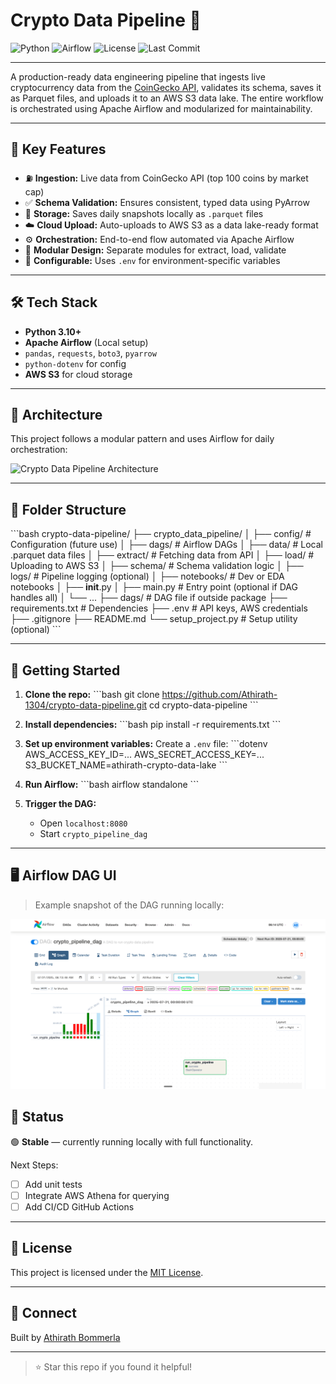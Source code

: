 # Crypto Data Pipeline 🚀

![Python](https://img.shields.io/badge/Python-3.10-blue)
![Airflow](https://img.shields.io/badge/Airflow-Orchestrated-green)
![License](https://img.shields.io/badge/License-MIT-green)
![Last Commit](https://img.shields.io/github/last-commit/Athirath-1304/crypto-data-pipeline)

---

A production-ready data engineering pipeline that ingests live cryptocurrency data from the [CoinGecko API](https://www.coingecko.com/), validates its schema, saves it as Parquet files, and uploads it to an AWS S3 data lake. The entire workflow is orchestrated using Apache Airflow and modularized for maintainability.

---

## 📌 Key Features

- ⛽ **Ingestion:** Live data from CoinGecko API (top 100 coins by market cap)
- ✅ **Schema Validation:** Ensures consistent, typed data using PyArrow
- 📀 **Storage:** Saves daily snapshots locally as `.parquet` files
- ☁️ **Cloud Upload:** Auto-uploads to AWS S3 as a data lake-ready format
- ⚙️ **Orchestration:** End-to-end flow automated via Apache Airflow
- 🔀 **Modular Design:** Separate modules for extract, load, validate
- 🔐 **Configurable:** Uses `.env` for environment-specific variables

---

## 🛠️ Tech Stack

- **Python 3.10+**
- **Apache Airflow** (Local setup)
- `pandas`, `requests`, `boto3`, `pyarrow`
- `python-dotenv` for config
- **AWS S3** for cloud storage

---

## 🧱 Architecture

This project follows a modular pattern and uses Airflow for daily orchestration:

![Crypto Data Pipeline Architecture](assets/pipeline_architecture.png)

---

## 📂 Folder Structure

\```bash
crypto-data-pipeline/
├── crypto_data_pipeline/
│   ├── config/               # Configuration (future use)
│   ├── dags/                 # Airflow DAGs
│   ├── data/                 # Local .parquet data files
│   ├── extract/              # Fetching data from API
│   ├── load/                 # Uploading to AWS S3
│   ├── schema/               # Schema validation logic
│   ├── logs/                 # Pipeline logging (optional)
│   ├── notebooks/            # Dev or EDA notebooks
│   ├── __init__.py
│   ├── main.py               # Entry point (optional if DAG handles all)
│   └── ...
├── dags/                    # DAG file if outside package
├── requirements.txt         # Dependencies
├── .env                     # API keys, AWS credentials
├── .gitignore
├── README.md
└── setup_project.py         # Setup utility (optional)
\```

---

## 🚀 Getting Started

1. **Clone the repo:**
   \```bash
   git clone https://github.com/Athirath-1304/crypto-data-pipeline.git
   cd crypto-data-pipeline
   \```

2. **Install dependencies:**
   \```bash
   pip install -r requirements.txt
   \```

3. **Set up environment variables:**
   Create a `.env` file:
   \```dotenv
   AWS_ACCESS_KEY_ID=...
   AWS_SECRET_ACCESS_KEY=...
   S3_BUCKET_NAME=athirath-crypto-data-lake
   \```

4. **Run Airflow:**
   \```bash
   airflow standalone
   \```

5. **Trigger the DAG:**
   - Open `localhost:8080`
   - Start `crypto_pipeline_dag`

---
## 🖥️ Airflow DAG UI

> Example snapshot of the DAG running locally:

![DAG Screenshot](assets/airflow_dag.png)


## 📌 Status

🟢 **Stable** — currently running locally with full functionality.

Next Steps:
- [ ] Add unit tests
- [ ] Integrate AWS Athena for querying
- [ ] Add CI/CD GitHub Actions

---

## 📜 License

This project is licensed under the [MIT License](LICENSE).

---

## 🙌 Connect

Built by [Athirath Bommerla](https://www.linkedin.com/in/athirathbommerla)

---

> ⭐ Star this repo if you found it helpful!

